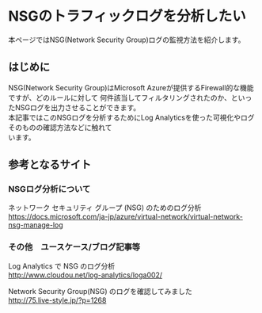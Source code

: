 # NSGのトラフィックログを分析したい

本ページではNSG(Network Security Group)ログの監視方法を紹介します。

## はじめに
NSG(Network Security Group)はMicrosoft Azureが提供するFirewall的な機能ですが、どのルールに対して
何件該当してフィルタリングされたのか、といったNSGログを出力させることができます。  
本記事ではこのNSGログを分析するためにLog Analyticsを使った可視化やログそのものの確認方法などに触れて  
います。  

## 参考となるサイト

### NSGログ分析について
ネットワーク セキュリティ グループ (NSG) のためのログ分析  
https://docs.microsoft.com/ja-jp/azure/virtual-network/virtual-network-nsg-manage-log

### その他　ユースケース/ブログ記事等
Log Analytics で NSG のログ分析  
http://www.cloudou.net/log-analytics/loga002/

Network Security Group(NSG) のログを確認してみました   
http://75.live-style.jp/?p=1268

